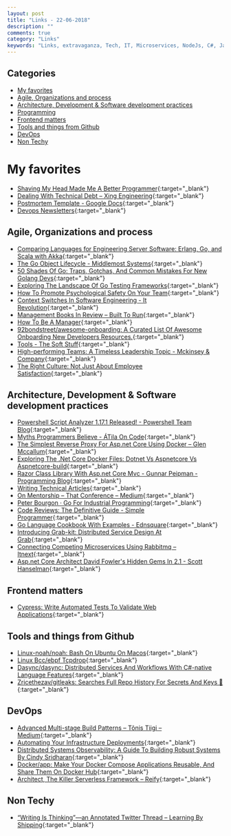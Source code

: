 ```yaml
---
layout: post
title: "Links - 22-06-2018"
description: ""
comments: true
category: "Links"
keywords: "Links, extravaganza, Tech, IT, Microservices, NodeJs, C#, Javascript, Solution architecture"
---
```


## Categories ##
* [My favorites](#favorites)
* [Agile, Organizations and process](#agile)
* [Architecture, Development & Software development practices](#development)
* [Programming](#net)
* [Frontend matters](#web)
* [Tools and things from Github](#tools)
* [DevOps](#devops)
* [Non Techy](#notechhere)

# My favorites<a name="favorites"></a> #
* [Shaving My Head Made Me A Better Programmer](https://www.infoq.com/presentations/programmer-unconscious-bias){:target="_blank"}
* [Dealing With Technical Debt – Xing Engineering](https://tech.xing.com/dealing-with-technical-debt-19d0cbd46f08){:target="_blank"}
* [Postmortem Template - Google Docs](https://docs.google.com/document/d/1xlyAWWtpCaO-63V1Po3F2Xx4x0lrJfjBi7sD6A2ZG5s/edit){:target="_blank"}
* [Devops Newsletters](https://devopsnewsletters.com/){:target="_blank"}

## Agile, Organizations and process<a name="agile"></a> ##
* [Comparing Languages for Engineering Server Software: Erlang, Go, and Scala with Akka](http://www.dcs.gla.ac.uk/~trinder/papers/sac-18.pdf){:target="_blank"}
* [The Go Object Lifecycle - Middlemost Systems](https://middlemost.com/object-lifecycle/){:target="_blank"}
* [50 Shades Of Go: Traps, Gotchas, And Common Mistakes For New Golang Devs](http://devs.cloudimmunity.com/gotchas-and-common-mistakes-in-go-golang/){:target="_blank"}
* [Exploring The Landscape Of Go Testing Frameworks](https://bmuschko.com/blog/go-testing-frameworks/){:target="_blank"}
* [How To Promote Psychological Safety On Your Team](https://blog.carbonfive.com/2018/06/05/how-to-promote-psychological-safety-on-your-team/){:target="_blank"}
* [Context Switches In Software Engineering - It Revolution](https://itrevolution.com/context-switches-in-software-engineering/){:target="_blank"}
* [Management Books In Review – Built To Run](https://kimmoir.blog/2018/06/05/management-books-in-review/){:target="_blank"}
* [How To Be A Manager](https://getweeklyupdate.com/manager-guide){:target="_blank"}
* [92bondstreet/awesome-onboarding: A Curated List Of Awesome Onboarding New Developers Resources.](https://github.com/92bondstreet/awesome-onboarding){:target="_blank"}
* [Tools - The Soft Stuff](https://softstuff.tools/tools.html){:target="_blank"}
* [High-performing Teams: A Timeless Leadership Topic - Mckinsey & Company](https://www.mckinsey.com/business-functions/organization/our-insights/high-performing-teams-a-timeless-leadership-topic?__s=wakwmyepmhismx8ehtnp){:target="_blank"}
* [The Right Culture: Not Just About Employee Satisfaction](https://news.gallup.com/businessjournal/208487/right-culture-not-employee-happiness.aspx?__s=wakwmyepmhismx8ehtnp){:target="_blank"}

## Architecture, Development & Software development practices <a name="development"></a> ##
* [Powershell Script Analyzer 1.17.1 Released! - Powershell Team Blog](https://blogs.msdn.microsoft.com/powershell/2018/06/14/powershell-script-analyzer-1-17-1-released/){:target="_blank"}
* [Myths Programmers Believe - ÁTila On Code](https://atilanevesoncode.wordpress.com/2018/06/12/myths-programmers-believe/){:target="_blank"}
* [The Simplest Reverse Proxy For Asp.net Core Using Docker – Glen Mccallum](https://glenmccallum.com/2018/05/08/simplest-revserse-proxy-aspnetcore/){:target="_blank"}
* [Exploring The .Net Core Docker Files: Dotnet Vs Aspnetcore Vs Aspnetcore-build](https://andrewlock.net/exploring-the-net-core-docker-files-dotnet-vs-aspnetcore-vs-aspnetcore-build/){:target="_blank"}
* [Razor Class Library With Asp.net Core Mvc - Gunnar Peipman - Programming Blog](http://gunnarpeipman.com/aspnet/razor-class-library-mvc/){:target="_blank"}
* [Writing Technical Articles](https://chrisshort.net/writing-technical-articles/){:target="_blank"}
* [On Mentorship – That Conference – Medium](https://medium.com/that-conference/on-mentorship-6c1b2b82eeb){:target="_blank"}
* [Peter Bourgon · Go For Industrial Programming](https://peter.bourgon.org/go-for-industrial-programming/){:target="_blank"}
* [Code Reviews: The Definitive Guide - Simple Programmer](https://simpleprogrammer.com/code-reviews-definitive-guide/){:target="_blank"}
* [Go Language Cookbook With Examples - Ednsquare](https://ednsquare.com/publisher/view/Go-Language-CookBook-With-Examples------xOhLZaZVGG){:target="_blank"}
* [Introducing Grab-kit: Distributed Service Design At Grab](https://engineering.grab.com/introducing-grab-kit){:target="_blank"}
* [Connecting Competing Microservices Using Rabbitmq – Itnext](https://itnext.io/connecting-competing-microservices-using-rabbitmq-28e5269861b6){:target="_blank"}
* [Asp.net Core Architect David Fowler's Hidden Gems In 2.1 - Scott Hanselman](https://www.hanselman.com/blog/ASPNETCoreArchitectDavidFowlersHiddenGemsIn21.aspx){:target="_blank"}

## Frontend matters <a name="web"></a> ##
* [Cypress: Write Automated Tests To Validate Web Applications](https://auth0.com/blog/cypress-write-automated-tests-to-validate-web-applications/){:target="_blank"}

## Tools and things from Github <a name="tools"></a> ##
* [Linux-noah/noah: Bash On Ubuntu On Macos](https://github.com/linux-noah/noah){:target="_blank"}
* [Linux Bcc/ebpf Tcpdrop](http://www.brendangregg.com/blog/2018-05-31/linux-tcpdrop.html){:target="_blank"}
* [Dasync/dasync: Distributed Services And Workflows With C#-native Language Features](https://github.com/Dasync/Dasync){:target="_blank"}
* [Zricethezav/gitleaks: Searches Full Repo History For Secrets And Keys 🔑](https://github.com/zricethezav/gitleaks){:target="_blank"}

## DevOps<a name="devops"></a> ##
* [Advanced Multi-stage Build Patterns – Tõnis Tiigi – Medium](https://medium.com/@tonistiigi/advanced-multi-stage-build-patterns-6f741b852fae){:target="_blank"}
* [Automating Your Infrastructure Deployments](https://wyeworks.com/blog/2018/6/11/automating-your-infrastructure-deployments){:target="_blank"}
* [Distributed Systems Observability: A Guide To Building Robust Systems By Cindy Sridharan](https://www.bennadel.com/blog/3458-distributed-systems-observability-a-guide-to-building-robust-systems-by-cindy-sridharan.htm){:target="_blank"}
* [Docker/app: Make Your Docker Compose Applications Reusable, And Share Them On Docker Hub](https://github.com/docker/app){:target="_blank"}
* [Architect, The Killer Serverless Framework – Reify](https://blog.reifyworks.com/architect-the-killer-serverless-framework-41565372811b){:target="_blank"}

## Non Techy<a name="notechere"></a> ##
* [“Writing Is Thinking”—an Annotated Twitter Thread – Learning By Shipping](https://medium.learningbyshipping.com/writing-is-thinking-an-annotated-twitter-thread-2a75fe07fade){:target="_blank"}